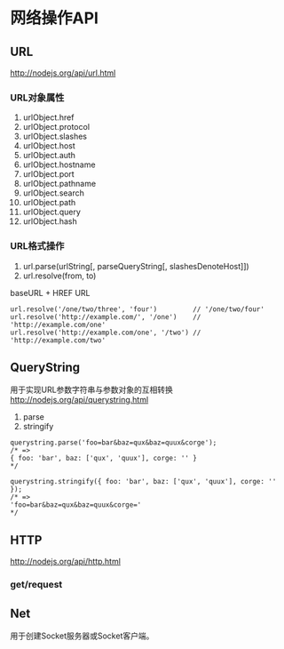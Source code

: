 # 网络操作API

## URL
http://nodejs.org/api/url.html

### URL对象属性
1. urlObject.href
2. urlObject.protocol
3. urlObject.slashes
4. urlObject.host
5. urlObject.auth
6. urlObject.hostname
7. urlObject.port
8. urlObject.pathname
9. urlObject.search
10. urlObject.path
11. urlObject.query
12. urlObject.hash

### URL格式操作
1. url.parse(urlString[, parseQueryString[, slashesDenoteHost]])
2. url.resolve(from, to)

baseURL + HREF URL
```
url.resolve('/one/two/three', 'four')         // '/one/two/four'
url.resolve('http://example.com/', '/one')    // 'http://example.com/one'
url.resolve('http://example.com/one', '/two') // 'http://example.com/two'
```


## QueryString
用于实现URL参数字符串与参数对象的互相转换  
http://nodejs.org/api/querystring.html

1. parse
2. stringify

```
querystring.parse('foo=bar&baz=qux&baz=quux&corge');
/* =>
{ foo: 'bar', baz: ['qux', 'quux'], corge: '' }
*/

querystring.stringify({ foo: 'bar', baz: ['qux', 'quux'], corge: '' });
/* =>
'foo=bar&baz=qux&baz=quux&corge='
*/
```



## HTTP
http://nodejs.org/api/http.html
### get/request

## Net
用于创建Socket服务器或Socket客户端。  
